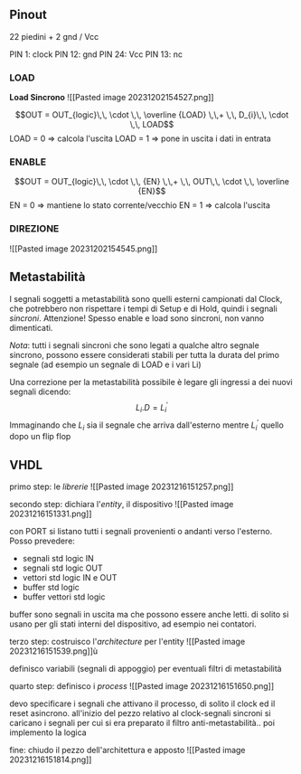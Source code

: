 
## Pinout
22 piedini + 2 gnd / Vcc

PIN 1: clock
PIN 12: gnd
PIN 24: Vcc
PIN 13: nc

### LOAD


**Load Sincrono**
![[Pasted image 20231202154527.png]]

$$OUT = OUT_{logic}\,\, \cdot \,\, \overline  {LOAD} \,\,+ \,\, D_{i}\,\, \cdot \,\, LOAD$$
LOAD = 0 => calcola l'uscita
LOAD = 1 => pone in uscita i dati in entrata

### ENABLE


$$OUT = OUT_{logic}\,\, \cdot \,\,  {EN} \,\,+ \,\, OUT\,\, \cdot \,\, \overline {EN}$$
EN = 0 => mantiene lo stato corrente/vecchio
EN = 1 => calcola l'uscita

### DIREZIONE


![[Pasted image 20231202154545.png]]

## Metastabilità

I segnali soggetti a metastabilità sono quelli esterni campionati dal Clock, che potrebbero non rispettare i tempi di Setup e di Hold, quindi i segnali *sincroni*.
Attenzione! Spesso enable e load sono sincroni, non vanno dimenticati.

*Nota*: tutti i segnali sincroni che sono legati a qualche altro segnale sincrono, possono essere considerati stabili per tutta la durata del primo segnale (ad esempio un segnale di LOAD e i vari Li)

Una correzione per la metastabilità possibile è legare gli ingressi a dei nuovi segnali dicendo:
$$L_i.D=L_{i}^{'}$$
Immaginando che $L_i$ sia il segnale che arriva dall'esterno mentre $L_{i}^{'}$ quello dopo un flip flop 


## VHDL

primo step: le *librerie*
![[Pasted image 20231216151257.png]]


secondo step: dichiara l'*entity*, il dispositivo
![[Pasted image 20231216151331.png]]

con PORT si listano tutti i segnali provenienti o andanti verso l'esterno.
Posso prevedere:
- segnali std logic IN
- segnali std logic OUT
- vettori std logic IN e OUT
- buffer std logic
- buffer vettori std logic

buffer sono segnali in uscita ma che possono essere anche letti. di solito si usano per gli stati interni del dispositivo, ad esempio nei contatori.

terzo step: costruisco l'*architecture* per l'entity
![[Pasted image 20231216151539.png]]ù

definisco variabili (segnali di appoggio) per eventuali filtri di metastabilità

quarto step: definisco i *process*
![[Pasted image 20231216151650.png]]

devo specificare i segnali che attivano il processo, di solito il clock ed il reset asincrono.
all'inizio del pezzo relativo al clock-segnali sincroni si caricano i segnali per cui si era preparato il filtro anti-metastabilità.. poi implemento la logica

fine: chiudo il pezzo dell'architettura e apposto
![[Pasted image 20231216151814.png]]

